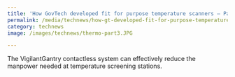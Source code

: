 ```yaml
---
title: 'How GovTech developed fit for purpose temperature scanners – Part 2'
permalink: /media/technews/how-gt-developed-fit-for-purpose-temperature-scanners-part-2
category: technews
image: /images/technews/thermo-part3.JPG

---
```



The VigilantGantry contactless system can effectively reduce the manpower needed at temperature screening stations.
